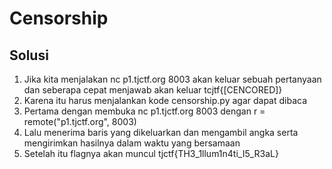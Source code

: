 # Censorship

## Solusi
1. Jika kita menjalakan nc p1.tjctf.org 8003 akan keluar sebuah pertanyaan dan seberapa cepat menjawab akan keluar tcjtf{[CENCORED]}
2. Karena itu harus menjalankan kode censorship.py agar dapat dibaca
3. Pertama dengan membuka nc p1.tjctf.org 8003 dengan r = remote("p1.tjctf.org", 8003)
4. Lalu menerima baris yang dikeluarkan dan mengambil angka serta mengirimkan hasilnya dalam waktu yang bersamaan
5. Setelah itu flagnya akan muncul tjctf{TH3_1llum1n4ti_I5_R3aL}
